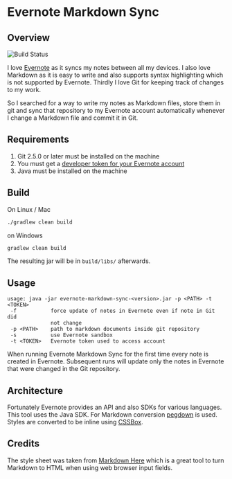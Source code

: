 # Evernote Markdown Sync

## Overview

![Build Status](https://codebuild.eu-west-1.amazonaws.com/badges?uuid=eyJlbmNyeXB0ZWREYXRhIjoiQXFlbnRJK2dlcmZYQmVsZFZoOXcyeTRTQkI3WUR2UDBQTFJtZzV1b1VDOEFvVjUxa2V6UlhBRFJoTGp0b29zZlY4VUlDM2dSREY0cEN0ZWc5d3JpNmpnPSIsIml2UGFyYW1ldGVyU3BlYyI6Ik8rVTFBOVlLTkZqR3NrVU4iLCJtYXRlcmlhbFNldFNlcmlhbCI6MX0%3D&branch=master)

I love [Evernote](https://evernote.com) as it syncs my notes between all my devices. I also love Markdown as it is easy to write and also supports syntax highlighting which is not supported by Evernote. Thirdly I love Git for keeping track of changes to my work.

So I searched for a way to write my notes as Markdown files, store them in git and sync that repository to my Evernote account automatically whenever I change a Markdown file and commit it in Git.

## Requirements

1. Git 2.5.0 or later must be installed on the machine
2. You must get a [developer token for your Evernote account](https://dev.evernote.com/doc/articles/dev_tokens.php)
3. Java must be installed on the machine

## Build

On Linux / Mac
```bash
./gradlew clean build
```

on Windows
```bash
gradlew clean build
```

The resulting jar will be in `build/libs/` afterwards.

## Usage

```
usage: java -jar evernote-markdown-sync-<version>.jar -p <PATH> -t <TOKEN>
 -f           force update of notes in Evernote even if note in Git did
              not change
 -p <PATH>    path to markdown documents inside git repository
 -s           use Evernote sandbox
 -t <TOKEN>   Evernote token used to access account
```

When running Evernote Markdown Sync for the first time every note is created in Evernote. Subsequent runs will update only the notes in Evernote that were changed in the Git repository.

## Architecture

Fortunately Evernote provides an API and also SDKs for various languages. This tool uses the Java SDK.
For Markdown conversion [pegdown](https://github.com/sirthias/pegdown) is used. Styles are converted to be inline using [CSSBox](http://cssbox.sourceforge.net).

## Credits

The style sheet was taken from [Markdown Here](https://github.com/adam-p/markdown-here) which is a great tool to turn Markdown to HTML when using web browser input fields.
